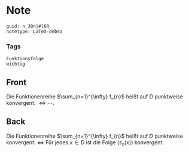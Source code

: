 # Note
```
guid: n_J8n|#l6R
notetype: LaTeX-deb4a
```

### Tags
```
Funktionsfolge
wichtig
```

## Front
Die Funktionenreihe $\sum_{n=1}^{\infty} f_{n}$ heißt auf $D$ punktweise konvergent: $\Longleftrightarrow \cdots$.

## Back
Die Funktionenreihe $\sum_{n=1}^{\infty} f_{n}$ heißt auf $D$ punktweise konvergent: $\Longleftrightarrow$ Für jedes $x \in D$ ist die Folge $\left(s_{n}(x)\right)$ konvergent.
